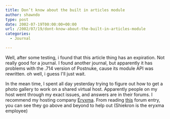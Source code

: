 ```yaml
---
title: Don’t know about the built in articles module
author: shawndo
type: post
date: 2002-07-19T00:00:00+00:00
url: /2002/07/19/dont-know-about-the-built-in-articles-module
categories:
  - Journal

---
```

Well, after some testing, i found that this article thing has an expiration. Not really good for a journal. I found another journal, but apparently it has problems with the .714 version of Postnuke, cause its module API was rewritten. oh well, i guess I'll just wait.

In the mean time, I spent all day yesterday trying to figure out how to get a photo gallery to work on a shared virtual host. Apparently people on my host went through my exact issues, and answers are in their forums. I recommend my hosting company [Eryxma][1]. From reading [this][2] forum entry, you can see they go above and beyond to help out (Shiekron is the eryxma employee)

 [1]: http://www.eryxma.com
 [2]: http://talk.eryxma.com/showthread.php?s=&threadid=201